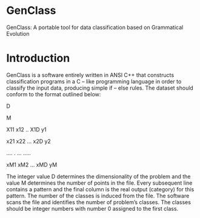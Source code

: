 # GenClass
GenClass: A portable tool for data classification based on Grammatical Evolution
# Introduction
GenClass is a software entirely written in ANSI C++ that constructs classification programs in a C – like programming language in order to classify the input data, producing simple if – else rules. The dataset should conform to the format outlined below: 

D

M

X11 x12 .. X1D y1

x21 x22 ... x2D y2

.... . ... .....

xM1 xM2 ... xMD yM

The integer value D determines the dimensionality of the problem and the value M determines the number of points in the file. Every subsequent line contains a pattern and the final column is the real output (category) for this pattern. The number of the classes is induced from the file. The software scans the file and identifies the number of problem’s classes. The classes should be integer numbers with number 0 assigned to the first class.
